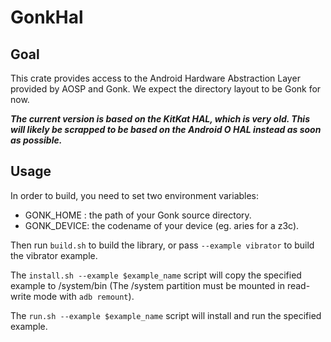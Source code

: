 # GonkHal

## Goal

This crate provides access to the Android Hardware Abstraction Layer provided by AOSP and Gonk. We expect the directory layout to be Gonk for now.

__*The current version is based on the KitKat HAL, which is very old. This will likely be scrapped to be based on the Android O HAL instead as soon as possible.*__

## Usage

In order to build, you need to set two environment variables:
- GONK_HOME : the path of your Gonk source directory.
- GONK_DEVICE: the codename of your device (eg. aries for a z3c).

Then run `build.sh` to build the library, or pass `--example vibrator` to
build the vibrator example.

The `install.sh --example $example_name` script will copy the specified example
to /system/bin (The /system partition must be mounted in read-write mode with
`adb remount`).

The `run.sh --example $example_name` script will install and run the specified example.
